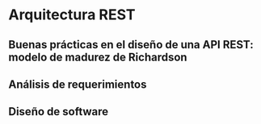 # Arquitectura REST
## Buenas prácticas en el diseño de una API REST: modelo de madurez de Richardson
## Análisis de requerimientos
## Diseño de software


